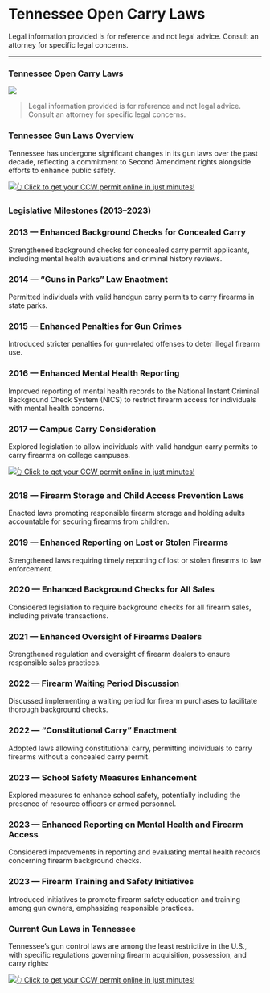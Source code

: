# Tennessee Open Carry Laws

Legal information provided is for reference and not legal advice. Consult an attorney for specific legal concerns. 

* * *

### Tennessee Open Carry Laws

![](https://cdn-images-1.medium.com/max/800/1*C-uNw4jL4aWsEF7-ZuVgVg.png)

> Legal information provided is for reference and not legal advice. Consult an attorney for specific legal concerns.

### Tennessee Gun Laws Overview

Tennessee has undergone significant changes in its gun laws over the past decade, reflecting a commitment to Second Amendment rights alongside efforts to enhance public safety.

[![](https://cdn-images-1.medium.com/max/1200/1*aCmvRhaa5Xjz4zDZxHzAjg.png)](https://serp.ly/ccw)[👆 Click to get your CCW permit online in just minutes!](https://serp.ly/ccw)

### Legislative Milestones (2013–2023)

### 2013 — Enhanced Background Checks for Concealed Carry

Strengthened background checks for concealed carry permit applicants, including mental health evaluations and criminal history reviews.

### 2014 — “Guns in Parks” Law Enactment

Permitted individuals with valid handgun carry permits to carry firearms in state parks.

### 2015 — Enhanced Penalties for Gun Crimes

Introduced stricter penalties for gun-related offenses to deter illegal firearm use.

### 2016 — Enhanced Mental Health Reporting

Improved reporting of mental health records to the National Instant Criminal Background Check System (NICS) to restrict firearm access for individuals with mental health concerns.

### 2017 — Campus Carry Consideration

Explored legislation to allow individuals with valid handgun carry permits to carry firearms on college campuses.

[![](https://cdn-images-1.medium.com/max/1200/1*TMCVgNoKp2NAtvLSAMkaJg.png)](https://serp.ly/ccw)[👆 Click to get your CCW permit online in just minutes!](https://serp.ly/ccw)

### 2018 — Firearm Storage and Child Access Prevention Laws

Enacted laws promoting responsible firearm storage and holding adults accountable for securing firearms from children.

### 2019 — Enhanced Reporting on Lost or Stolen Firearms

Strengthened laws requiring timely reporting of lost or stolen firearms to law enforcement.

### 2020 — Enhanced Background Checks for All Sales

Considered legislation to require background checks for all firearm sales, including private transactions.

### 2021 — Enhanced Oversight of Firearms Dealers

Strengthened regulation and oversight of firearm dealers to ensure responsible sales practices.

### 2022 — Firearm Waiting Period Discussion

Discussed implementing a waiting period for firearm purchases to facilitate thorough background checks.

### 2022 — “Constitutional Carry” Enactment

Adopted laws allowing constitutional carry, permitting individuals to carry firearms without a concealed carry permit.

### 2023 — School Safety Measures Enhancement

Explored measures to enhance school safety, potentially including the presence of resource officers or armed personnel.

### 2023 — Enhanced Reporting on Mental Health and Firearm Access

Considered improvements in reporting and evaluating mental health records concerning firearm background checks.

### 2023 — Firearm Training and Safety Initiatives

Introduced initiatives to promote firearm safety education and training among gun owners, emphasizing responsible practices.

### Current Gun Laws in Tennessee

Tennessee’s gun control laws are among the least restrictive in the U.S., with specific regulations governing firearm acquisition, possession, and carry rights:

[![](https://cdn-images-1.medium.com/max/1200/1*UmVcdbz7GlGdNVJMx2tkag.png)](https://serp.ly/ccw)[👆 Click to get your CCW permit online in just minutes!](https://serp.ly/ccw)

